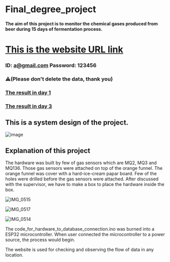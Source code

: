 # Final_degree_project

#### The aim of this project is to monitor the chemical gases produced from beer during 15 days of fermentation process. 
 
# [This is the website URL link](https://enose-degree-project-june-2023.netlify.app/)
### ID: a@gmail.com Password: 123456  
### ⚠️(Please don't delete the data, thank you)




### [The result in day 1](https://www.youtube.com/watch?v=TVzJxDt5g6k)
### [The result in day 3](https://www.youtube.com/watch?v=P2bCbPN4r-U)





## This is a system design of the project.
![image](https://user-images.githubusercontent.com/118713625/230041159-1349cbe9-ed00-4021-bf23-3569c23ad912.png)

## Explanation of this project
The hardware was built by few of gas sensors which are MQ2, MQ3 and MQ136. Those gas sensors were attached on top of the orange funnel. The orange funnel was cover with a hard-ice-cream papar board. Few of the holes were drilled before the gas sensors were attached. After discussed with the supervisor, we have to make a box to place the hardware inside the box.

![IMG_0515](https://github.com/deng0004/Final_degree_project/assets/118713625/40c47c14-a5e5-41d8-818e-bee63bde0924)


![IMG_0517](https://github.com/deng0004/Final_degree_project/assets/118713625/f9d105a7-22a1-48a6-b335-c260daa25385)

![IMG_0514](https://github.com/deng0004/Final_degree_project/assets/118713625/e36a8ff0-d996-41fe-83db-0668f76b9180)



The code_for_hardware_to_database_connection.ino was burned into a ESP32 microcontroller. When user connected the microcontroller to a power source, the process would begin.

The website is used for checking and observing the flow of data in any location. 
